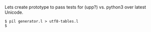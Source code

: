 Lets create prototype to pass tests for (upp?) vs. python3 over latest Unicode.
```
$ pil generator.l > utf8-tables.l
$
```
